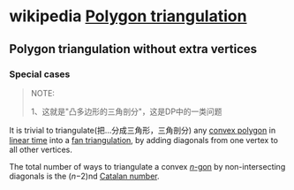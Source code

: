 # wikipedia [Polygon triangulation](https://en.wikipedia.org/wiki/Polygon_triangulation)



## Polygon triangulation without extra vertices

### Special cases

> NOTE: 
>
> 1、这就是"凸多边形的三角剖分"，这是DP中的一类问题

It is trivial to triangulate(把…分成三角形，三角剖分) any [convex polygon](https://en.wikipedia.org/wiki/Convex_polygon) in [linear time](https://en.wikipedia.org/wiki/Linear_time) into a [fan triangulation](https://en.wikipedia.org/wiki/Fan_triangulation), by adding diagonals from one vertex to all other vertices.

The total number of ways to triangulate a convex [*n*-gon](https://en.wikipedia.org/wiki/Polygon) by non-intersecting diagonals is the (*n*−2)nd [Catalan number](https://en.wikipedia.org/wiki/Catalan_number).

